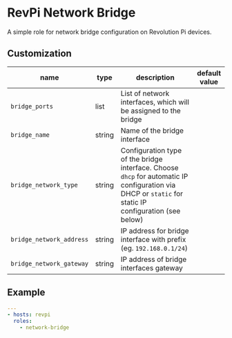 # RevPi Network Bridge

A simple role for network bridge configuration on Revolution Pi devices.

## Customization

| name | type | description | default value |
|------|------|-------------|---------------|
| `bridge_ports` | list | List of network interfaces, which will be assigned to the bridge |
| `bridge_name` | string | Name of the bridge interface |
| `bridge_network_type` | string | Configuration type of the bridge interface. Choose `dhcp` for automatic IP configuration via DHCP or `static` for static IP configuration (see below) |
| `bridge_network_address` | string | IP address for bridge interface with prefix (eg. `192.168.0.1/24`) |
| `bridge_network_gateway` | string | IP address of bridge interfaces gateway |

## Example

```yaml
---
- hosts: revpi
  roles:
    - network-bridge
```

